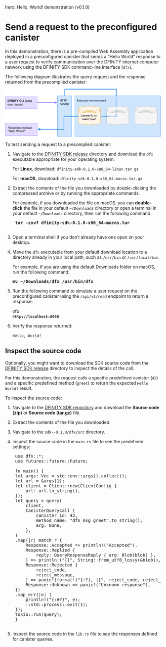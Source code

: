 hero: Hello, World! demonstration (v0.1.0)

# Send a request to the preconfigured canister

In this demonstration, there is a pre-compiled Web Assembly application deployed in a preconfigured canister that sends a “Hello World” response to a user request to verify communication over the DFINITY internet computer network using the DFINITY SDK command-line interface (<code style="background:transparent">dfx</code>).

The following diagram illustrates the query request and the response returned from the precompiled canister:

![Sample request and response](local-images/send-request-diagram.png)

To test sending a request to a precompiled canister:

1. Navigate to the [DFINITY SDK release](https://github.com/dfinity-lab/sdk/releases/tag/0.1.0) directory and download the <code style="background:transparent">dfx</code> executable appropriate for your operating system:

    For **Linux**, download: <code style="background:transparent">dfinity-sdk-0.1.0-x86_64-linux.tar.gz</code>

    For **macOS**, download: <code style="background:transparent">dfinity-sdk-0.1.0-x86_64-macos.tar.gz</code>

1. Extract the contents of the file you downloaded by double-clicking the compressed archive or by running the appropriate commands.

    For example, if you downloaded the file on macOS, you can **double-click** the file in your default <code style="background:transparent">~/Downloads</code> directory or open a terminal in your default <code style="background:transparent">~/Downloads</code> directory, then run the following command:

    <pre style="font-weight:bold;">
    tar -zxvf dfinity-sdk-0.1.0-x86_64-macos.tar
    </pre>

1. Open a terminal shell if you don’t already have one open on your desktop.

1. Move the <code style="background:transparent">dfx</code> executable from your default download location to a directory already in your local path, such as <code style="background:transparent">/usr/bin</code> or <code style="background:transparent">/usr/local/bin</code>.

    For example, if you are using the default Downloads folder on macOS, run the following command:

    <pre style="font-weight:bold;">mv ~/Downloads/dfx /usr/bin/dfx</pre>

1. Run the following command to simulate a user request on the preconfigured canister using the `/api/v1/read` endpoint to return a response:

    <code style="font-weight:bold;">dfx http://localhost:8080</code>

1. Verify the response returned:

    <code style="background:transparent">Hello, World!</code>

## Inspect the source code
Optionally, you might want to download the SDK source code from the [DFINITY SDK release](https://github.com/dfinity-lab/sdk/releases/tag/0.1.0) directory to inspect the details of the call.

For this demonstration, the request calls a specific predefined canister (<code style="background:transparent">42</code>) and a specific predefined method (<code style="background:transparent">greet</code>) to return the expected <code style="background:transparent">Hello World!</code> result.

To inspect the source code:

1. Navigate to the [DFINITY SDK repository](https://github.com/dfinity-lab/sdk/releases/tag/0.1.0) and download the **Source code (zip)** or **Source code (tar.gz)** file.

1. Extract the contents of the file you downloaded.

1. Navigate to the <code style="background:transparent">sdk--0.1.0/dfx/src</code> directory.

1. Inspect the source code in the <code style="background:transparent">main.rs</code> file to see the predefined settings:

    <pre style="background:transparent">
    use dfx::*;
    use futures::future::Future;

    fn main() {
    let args: Vec<String> = std::env::args().collect();
    let url = &args[1];
    let client = Client::new(ClientConfig {
        url: url.to_string(),
    });
    let query = query(
        client,
        CanisterQueryCall {
            canister_id: 42,
            method_name: "dfn_msg greet".to_string(),
            arg: None,
        },
    )
    .map(|r| match r {
        Response::Accepted => println!("Accepted"),
        Response::Replied {
            reply: QueryResponseReply { arg: Blob(blob) },
        } => println!("{}", String::from_utf8_lossy(&blob)),
        Response::Rejected {
            reject_code,
            reject_message,
        } => panic!(format!("{:?}, {}", reject_code, reject_message)),
        Response::Unknown => panic!("Unknown response"),
    })
    .map_err(|e| {
        println!("{:#?}", e);
        ::std::process::exit(1);
    });
    tokio::run(query);
    }
    </pre>

1. Inspect the source code in the <code style="background:transparent">lib.rs</code> file to see the responses defined for canister queries.